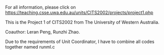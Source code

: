 For all information, please click on https://teaching.csse.uwa.edu.au/units/CITS2002/projects/project1.php

This is the Project 1 of CITS2002 from The University of Western Australia.

Coauthor: Leran Peng, Runzhi Zhao.

Due to the requirements of Unit Coordinator, I have to combine all codes together named runml.c
